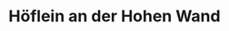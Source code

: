 ---
title: Höflein an der Hohen Wand
url: /hoeflein-an-der-hohen-wand/
latitude: 47.8
longitude: 16.031
---